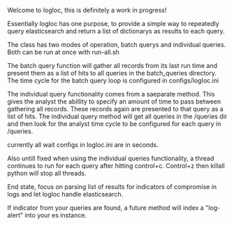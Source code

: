 Welcome to logIoc, this is definitely a work in progress!

Essentially logIoc has one purpose, to provide a simple way to repeatedly query elasticsearch and return a list of dictionarys as results to each query.

The class has two modes of operation, batch querys and individual queries. Both can be run at once with run-all.sh

The batch query function will gather all records from its last run time and present them as a list of hits to all queries in the batch_queries directory.
The time cycle for the batch query loop is configured in configs/logIoc.ini

The individual query functionality comes from a saeparate method. This gives the analyst the abillity to specify an amount of time to pass between gathering all records. These records again are presented to that query as a list of hits. The individual query method will get all queries in the /queries dir and then look for the analyst time cycle to be configured for each query in /queries. 

currently all wait configs in logIoc.ini are in seconds.

Also untill fixed when using the individual queries functionality, a thread continues to run for each query after hitting control+c. Control+z then killall python will stop all threads.

End state, focus on parsing list of results for indicators of compromise in logs and let logIoc handle elasticsearch.

If indicator from your queries are found, a future method will index a "log-alert" into your es instance. 
